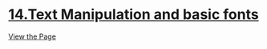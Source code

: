 # [14.Text Manipulation and basic fonts](https://iamwatchdogs.github.io/Front-end/HTML_CSS/Practice/14.Text%20Manipulation%20and%20basic%20fonts/)

[View the Page](https://iamwatchdogs.github.io/Front-end/HTML_CSS/Practice/14.Text%20Manipulation%20and%20basic%20fonts/ "View this Page")